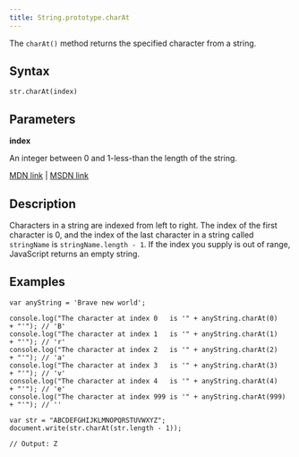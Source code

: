 ```yaml
---
title: String.prototype.charAt
---
```

The `charAt()` method returns the specified character from a string.

## Syntax

    str.charAt(index)

## Parameters

**index**

An integer between 0 and 1-less-than the length of the string.

<a href='https://developer.mozilla.org/en-US/docs/Web/JavaScript/Reference/Global_Objects/String/charAt' target='_blank' rel='nofollow'>MDN link</a> | <a href='https://msdn.microsoft.com/en-us/LIBRary/65zt5h10%28v=vs.94%29.aspx' target='_blank' rel='nofollow'>MSDN link</a>

## Description

Characters in a string are indexed from left to right. The index of the first character is 0, and the index of the last character in a string called `stringName` is `stringName.length - 1`. If the index you supply is out of range, JavaScript returns an empty string.

## Examples

    var anyString = 'Brave new world';

    console.log("The character at index 0   is '" + anyString.charAt(0)   + "'"); // 'B'
    console.log("The character at index 1   is '" + anyString.charAt(1)   + "'"); // 'r'
    console.log("The character at index 2   is '" + anyString.charAt(2)   + "'"); // 'a'
    console.log("The character at index 3   is '" + anyString.charAt(3)   + "'"); // 'v'
    console.log("The character at index 4   is '" + anyString.charAt(4)   + "'"); // 'e'
    console.log("The character at index 999 is '" + anyString.charAt(999) + "'"); // ''

    var str = "ABCDEFGHIJKLMNOPQRSTUVWXYZ";
    document.write(str.charAt(str.length - 1));

    // Output: Z